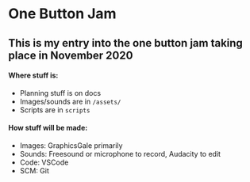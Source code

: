 # One Button Jam
## This is my entry into the one button jam taking place in November 2020

#### Where stuff is:
- Planning stuff is on docs
- Images/sounds are in `/assets/`
- Scripts are in `scripts`

#### How stuff will be made:
- Images: GraphicsGale primarily
- Sounds: Freesound or microphone to record, Audacity to edit
- Code: VSCode
- SCM: Git